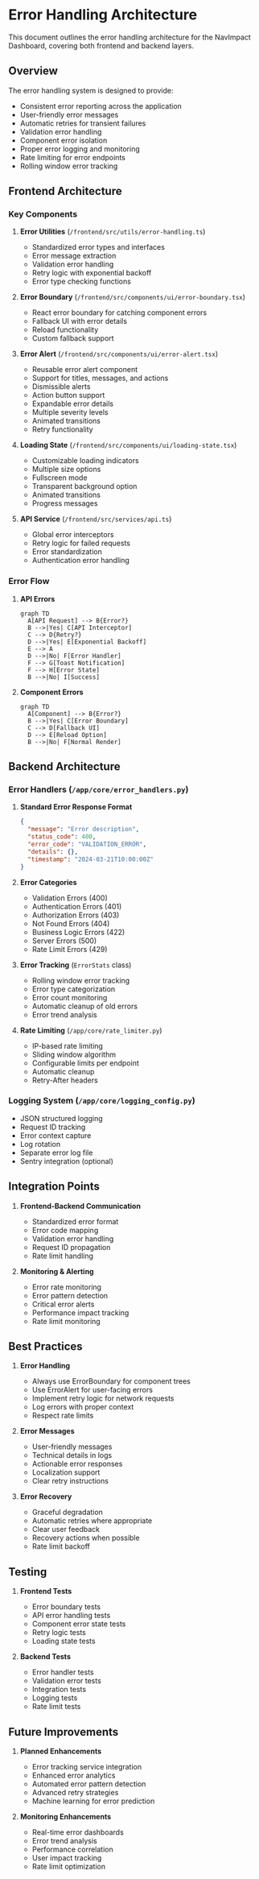 # Error Handling Architecture

This document outlines the error handling architecture for the NavImpact Dashboard, covering both frontend and backend layers.

## Overview

The error handling system is designed to provide:
- Consistent error reporting across the application
- User-friendly error messages
- Automatic retries for transient failures
- Validation error handling
- Component error isolation
- Proper error logging and monitoring
- Rate limiting for error endpoints
- Rolling window error tracking

## Frontend Architecture

### Key Components

1. **Error Utilities** (`/frontend/src/utils/error-handling.ts`)
   - Standardized error types and interfaces
   - Error message extraction
   - Validation error handling
   - Retry logic with exponential backoff
   - Error type checking functions

2. **Error Boundary** (`/frontend/src/components/ui/error-boundary.tsx`)
   - React error boundary for catching component errors
   - Fallback UI with error details
   - Reload functionality
   - Custom fallback support

3. **Error Alert** (`/frontend/src/components/ui/error-alert.tsx`)
   - Reusable error alert component
   - Support for titles, messages, and actions
   - Dismissible alerts
   - Action button support
   - Expandable error details
   - Multiple severity levels
   - Animated transitions
   - Retry functionality

4. **Loading State** (`/frontend/src/components/ui/loading-state.tsx`)
   - Customizable loading indicators
   - Multiple size options
   - Fullscreen mode
   - Transparent background option
   - Animated transitions
   - Progress messages

5. **API Service** (`/frontend/src/services/api.ts`)
   - Global error interceptors
   - Retry logic for failed requests
   - Error standardization
   - Authentication error handling

### Error Flow

1. **API Errors**
   ```mermaid
   graph TD
     A[API Request] --> B{Error?}
     B -->|Yes| C[API Interceptor]
     C --> D{Retry?}
     D -->|Yes| E[Exponential Backoff]
     E --> A
     D -->|No| F[Error Handler]
     F --> G[Toast Notification]
     F --> H[Error State]
     B -->|No| I[Success]
   ```

2. **Component Errors**
   ```mermaid
   graph TD
     A[Component] --> B{Error?}
     B -->|Yes| C[Error Boundary]
     C --> D[Fallback UI]
     D --> E[Reload Option]
     B -->|No| F[Normal Render]
   ```

## Backend Architecture

### Error Handlers (`/app/core/error_handlers.py`)

1. **Standard Error Response Format**
   ```json
   {
     "message": "Error description",
     "status_code": 400,
     "error_code": "VALIDATION_ERROR",
     "details": {},
     "timestamp": "2024-03-21T10:00:00Z"
   }
   ```

2. **Error Categories**
   - Validation Errors (400)
   - Authentication Errors (401)
   - Authorization Errors (403)
   - Not Found Errors (404)
   - Business Logic Errors (422)
   - Server Errors (500)
   - Rate Limit Errors (429)

3. **Error Tracking** (`ErrorStats` class)
   - Rolling window error tracking
   - Error type categorization
   - Error count monitoring
   - Automatic cleanup of old errors
   - Error trend analysis

4. **Rate Limiting** (`/app/core/rate_limiter.py`)
   - IP-based rate limiting
   - Sliding window algorithm
   - Configurable limits per endpoint
   - Automatic cleanup
   - Retry-After headers

### Logging System (`/app/core/logging_config.py`)

- JSON structured logging
- Request ID tracking
- Error context capture
- Log rotation
- Separate error log file
- Sentry integration (optional)

## Integration Points

1. **Frontend-Backend Communication**
   - Standardized error format
   - Error code mapping
   - Validation error handling
   - Request ID propagation
   - Rate limit handling

2. **Monitoring & Alerting**
   - Error rate monitoring
   - Error pattern detection
   - Critical error alerts
   - Performance impact tracking
   - Rate limit monitoring

## Best Practices

1. **Error Handling**
   - Always use ErrorBoundary for component trees
   - Use ErrorAlert for user-facing errors
   - Implement retry logic for network requests
   - Log errors with proper context
   - Respect rate limits

2. **Error Messages**
   - User-friendly messages
   - Technical details in logs
   - Actionable error responses
   - Localization support
   - Clear retry instructions

3. **Error Recovery**
   - Graceful degradation
   - Automatic retries where appropriate
   - Clear user feedback
   - Recovery actions when possible
   - Rate limit backoff

## Testing

1. **Frontend Tests**
   - Error boundary tests
   - API error handling tests
   - Component error state tests
   - Retry logic tests
   - Loading state tests

2. **Backend Tests**
   - Error handler tests
   - Validation error tests
   - Integration tests
   - Logging tests
   - Rate limit tests

## Future Improvements

1. **Planned Enhancements**
   - Error tracking service integration
   - Enhanced error analytics
   - Automated error pattern detection
   - Advanced retry strategies
   - Machine learning for error prediction

2. **Monitoring Enhancements**
   - Real-time error dashboards
   - Error trend analysis
   - Performance correlation
   - User impact tracking
   - Rate limit optimization 